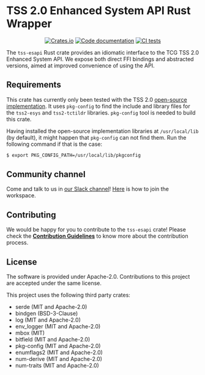 <!--
  -- Copyright 2019 Contributors to the Parsec project.
  -- SPDX-License-Identifier: Apache-2.0
--->

# TSS 2.0 Enhanced System API Rust Wrapper 

<p align="center">
  <a href="https://crates.io/crates/tss-esapi"><img alt="Crates.io" src="https://img.shields.io/crates/v/tss-esapi"></a>
  <a href="https://docs.rs/tss-esapi"><img src="https://docs.rs/tss-esapi/badge.svg" alt="Code documentation"/></a>
  <a href="https://github.com/parallaxsecond/rust-tss-esapi/actions?query=workflow%3A%22Continuous+Integration%22"><img src="https://github.com/parallaxsecond/rust-tss-esapi/workflows/Continuous%20Integration/badge.svg" alt="CI tests"/></a>
</p>

The `tss-esapi` Rust crate provides an idiomatic interface to the TCG TSS 2.0 Enhanced System API. We expose both direct FFI bindings and abstracted versions, aimed at improved convenience of using the API.

## Requirements

This crate has currently only been tested with the TSS 2.0
[open-source implementation](https://github.com/tpm2-software/tpm2-tss).
It uses `pkg-config` to find the include and library files for the `tss2-esys` and `tss2-tctildr`
libraries. `pkg-config` tool is needed to build this crate.

Having installed the open-source implementation libraries at `/usr/local/lib` (by default), it
might happen that `pkg-config` can not find them. Run the following command if that is the
case:
```bash
$ export PKG_CONFIG_PATH=/usr/local/lib/pkgconfig
```

## Community channel

Come and talk to us in [our Slack channel](https://app.slack.com/client/T0JK1PCN6/CPMQ9D4H1)!
[Here](http://dockr.ly/slack) is how to join the workspace.

## Contributing

We would be happy for you to contribute to the `tss-esapi` crate!
Please check the [**Contribution Guidelines**](https://parallaxsecond.github.io/parsec-book/contributing.html)
to know more about the contribution process.

## License

The software is provided under Apache-2.0. Contributions to this project are accepted under the same license.

This project uses the following third party crates:
* serde (MIT and Apache-2.0)
* bindgen (BSD-3-Clause)
* log (MIT and Apache-2.0)
* env\_logger (MIT and Apache-2.0)
* mbox (MIT)
* bitfield (MIT and Apache-2.0)
* pkg-config (MIT and Apache-2.0)
* enumflags2 (MIT and Apache-2.0)
* num-derive (MIT and Apache-2.0)
* num-traits (MIT and Apache-2.0)
